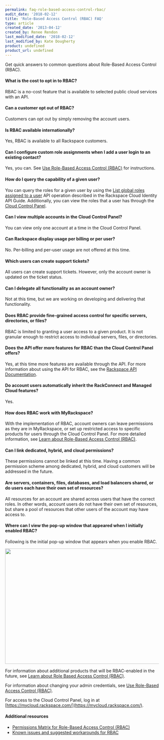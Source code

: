 ```yaml
---
permalink: faq-role-based-access-control-rbac/
audit_date: '2018-02-12'
title: 'Role-Based Access Control (RBAC) FAQ'
type: article
created_date: '2013-04-12'
created_by: Renee Rendon
last_modified_date: '2018-02-12'
last_modified_by: Kate Dougherty  
product: undefined
product_url: undefined
---
```


Get quick answers to common questions about Role-Based Access Control (RBAC).

#### What is the cost to opt in to RBAC?

RBAC is a no-cost feature that is available to selected public cloud services
with an API.

#### Can a customer opt out of RBAC?

Customers can opt out by simply removing the account users.

#### Is RBAC available internationally?

Yes, RBAC is available to all Rackspace customers.

#### Can I configure custom role assignments when I add a user login to an existing contact?

Yes, you can. See [Use Role-Based Access Control (RBAC)](/how-to/managing-role-based-access-control-rbac) for
instructions.

#### How do I query the capability of a given user?

You can query the roles for a given user by using the [List global roles assigned to a user](https://developer.rackspace.com/docs/cloud-identity/v2/api-reference/role-operations/#list-global-roles-assigned-to-a-user) API operation described in the Rackspace Cloud Identity API Guide. Additionally, you can view the roles that a user has through the [Cloud Control Panel](http://mycloud.rackspace.com).

#### Can I view multiple accounts in the Cloud Control Panel?

You can view only one account at a time in the Cloud Control Panel.

#### Can Rackspace display usage per billing or per user?

No. Per-billing and per-user usage are not offered at this time.

#### Which users can create support tickets?

All users can create support tickets. However, only the account owner is
updated on the ticket status.

#### Can I delegate all functionality as an account owner?

Not at this time, but we are working on developing and delivering that
functionality.

#### Does RBAC provide fine-grained access control for specific servers, directories, or files?

RBAC is limited to granting a user access to a given product. It is
not granular enough to restrict access to individual servers, files, or
directories.

#### Does the API offer more features for RBAC than the Cloud Control Panel offers?

Yes, at this time more features are available through the API. For more
information about using the API for RBAC, see the [Rackspace API Documentation](https://developer.rackspace.com/docs/).

#### Do account users automatically inherit the RackConnect and Managed Cloud features?

Yes.

#### How does RBAC work with MyRackspace?

With the implementation of RBAC, account owners can leave permissions as
they are in MyRackspace, or set up restricted access to specific products
for users through the Cloud Control Panel. For more detailed information,
see [Learn about Role-Based Access Control (RBAC)](/how-to/overview-role-based-access-control-rbac/).

#### Can I link dedicated, hybrid, and cloud permissions?

These permissions cannot be linked at this time. Having a common
permission scheme among dedicated, hybrid, and cloud customers will be
addressed in the future.

#### Are servers, containers, files, databases, and load balancers shared, or do users each have their own set of resources?

All resources for an account are shared across users that have the
correct roles. In other words, account users do not have their own set
of resources, but share a pool of resources that other users of the
account may have access to.

#### Where can I view the pop-up window that appeared when I initially enabled RBAC?

Following is the initial pop-up window that appears when you enable RBAC.

[<img src="{% asset_path general/faq-role-based-access-control-rbac/RBAC%20Initial%20PDF_0.png %}" width="526" height="378" />](https://8026b2e3760e2433679c-fffceaebb8c6ee053c935e8915a3fbe7.ssl.cf2.rackcdn.com/field/image/RBAC%20Initial%20PDF_0.png)

For information about additional products that will be RBAC-enabled in
the future, see [Learn about Role Based Access Control (RBAC)](/how-to/overview-role-based-access-control-rbac).

For information about changing your admin credentials, see [Use Role-Based Access Control (RBAC)](/how-to/managing-role-based-access-control-rbac).

For access to the Cloud Control Panel, log in at [https://mycloud.rackspace.com/](https://mycloud.rackspace.com/).

#### Additional resources

-  [Permissions Matrix for Role-Based Access Control (RBAC)](/how-to/permissions-matrix-for-role-based-access-control-rbac)
-  [Known issues and suggested workarounds for RBAC](/how-to/known-issues-and-suggested-workarounds-role-based-access-control-rbac)
